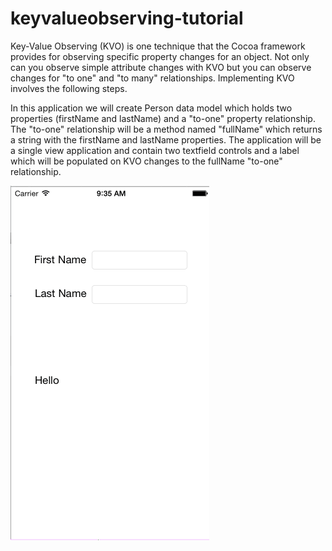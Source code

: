 keyvalueobserving-tutorial
==========================

Key-Value Observing (KVO) is one technique that the Cocoa framework provides for observing specific property changes for an object.  Not only can you observe simple attribute changes with KVO but you can observe changes for "to one" and "to many" relationships.  Implementing KVO involves the following steps.

In this application we will create Person data model which holds two properties (firstName and lastName) and a "to-one" property relationship.  The "to-one" relationship will be a method named "fullName" which returns a string with the firstName and lastName properties.  The application will be a single view application and contain two textfield controls and a label which will be populated on KVO changes to the fullName "to-one" relationship.

![Alt text](KVO.gif)
